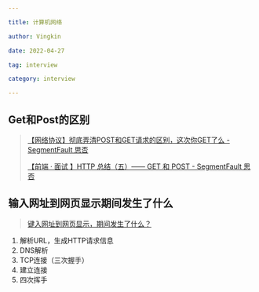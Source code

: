 ```yaml
---

title: 计算机网络

author: Vingkin

date: 2022-04-27

tag: interview

category: interview

---
```


## Get和Post的区别

> [【网络协议】彻底弄清POST和GET请求的区别，这次你GET了么 - SegmentFault 思否](https://segmentfault.com/a/1190000023940344)
>
> [【前端 · 面试 】HTTP 总结（五）—— GET 和 POST - SegmentFault 思否](https://segmentfault.com/a/1190000040463262)

## 输入网址到网页显示期间发生了什么

> [键入网址到网页显示，期间发生了什么？](https://xiaolincoding.com/network/1_base/what_happen_url.html)

1. 解析URL，生成HTTP请求信息
2. DNS解析
3. TCP连接（三次握手）
4. 建立连接
5. 四次挥手
